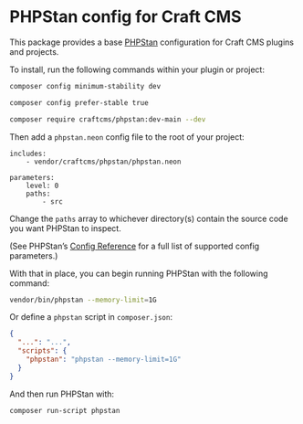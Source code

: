 # PHPStan config for Craft CMS

This package provides a base [PHPStan](https://github.com/phpstan/phpstan) configuration for Craft CMS plugins and projects.

To install, run the following commands within your plugin or project:

```sh
composer config minimum-stability dev
```

```sh
composer config prefer-stable true
```

```sh
composer require craftcms/phpstan:dev-main --dev
```

Then add a `phpstan.neon` config file to the root of your project:

```neon
includes:
    - vendor/craftcms/phpstan/phpstan.neon

parameters:
    level: 0
    paths:
        - src
```

Change the `paths` array to whichever directory(s) contain the source code you want PHPStan to inspect.

(See PHPStan’s [Config Reference](https://phpstan.org/config-reference) for a full list of supported config parameters.)

With that in place, you can begin running PHPStan with the following command:

```sh
vendor/bin/phpstan --memory-limit=1G
```

Or define a `phpstan` script in `composer.json`:

```json
{
  "...": "...",
  "scripts": {
    "phpstan": "phpstan --memory-limit=1G"
  }
}
```

And then run PHPStan with:

```sh
composer run-script phpstan
```
